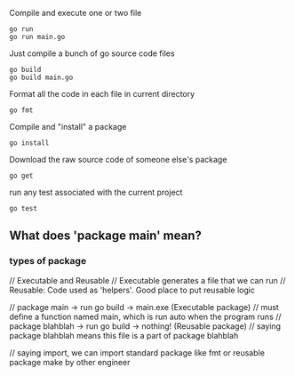 Compile and execute one or two file

```
go run
go run main.go
```

Just compile a bunch of go source code files

```
go build
go build main.go
```

Format all the code in each file in current directory

```
go fmt
```

Compile and "install" a package

```
go install
```

Download the raw source code of someone else's package

```
go get
```

run any test associated with the current project

```
go test
```

## What does 'package main' mean?

### types of package

// Executable and Reusable
// Executable generates a file that we can run
// Reusable: Code used as 'helpers'. Good place to put reusable logic

// package main -> run go build -> main.exe (Executable package)
// must define a function named main, which is run auto when the program runs
// package blahblah -> run go build -> nothing! (Reusable package)
// saying package blahblah means this file is a part of package blahblah

// saying import, we can import standard package like fmt or reusable package make by other engineer
